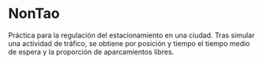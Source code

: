 # NonTao
Práctica para la regulación del estacionamiento en una ciudad. Tras simular una actividad de tráfico, se obtiene por posición y tiempo el tiempo medio de espera y la proporción de aparcamientos libres.
